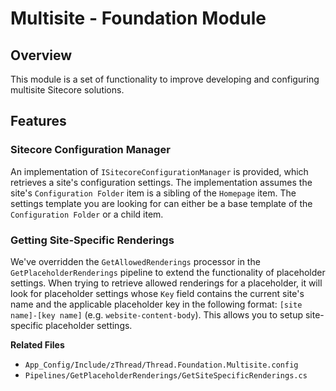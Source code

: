 # Multisite - Foundation Module

## Overview

This module is a set of functionality to improve developing and configuring multisite Sitecore solutions.  

## Features

### Sitecore Configuration Manager

An implementation of `ISitecoreConfigurationManager` is provided, which retrieves a site's configuration settings.  The implementation assumes the site's `Configuration Folder` item is a sibling of the `Homepage` item.  The settings template you are looking for can either be a base template of the `Configuration Folder` or a child item.

### Getting Site-Specific Renderings

We've overridden the `GetAllowedRenderings` processor in the `GetPlaceholderRenderings` pipeline to extend the functionality of placeholder settings.  When trying to retrieve allowed renderings for a placeholder, it will look for placeholder settings whose `Key` field contains the current site's name and the applicable placeholder key in the following format: `[site name]-[key name]` (e.g. `website-content-body`).  This allows you to setup site-specific placeholder settings.

**Related Files**

* `App_Config/Include/zThread/Thread.Foundation.Multisite.config`
* `Pipelines/GetPlaceholderRenderings/GetSiteSpecificRenderings.cs`